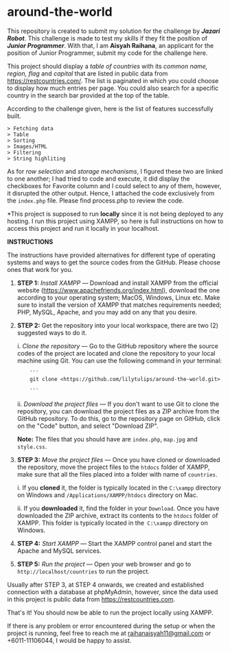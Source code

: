 # around-the-world
This repository is created to submit my solution for the challenge by **_Jazari Robot_**. This challenge is made to test my skills if they fit the position of **_Junior Programmer_**. With that, I am **Aisyah Raihana**, an applicant for the position of Junior Programmer, submit my code for the challenge here.


This project should display a _table of countries_ with its _common name, region, flag_ and _capital_ that are listed in public data from https://restcountries.com/. The list is paginated in which you could choose to display how much entries per page. You could also search for a specific country in the search bar provided at the top of the table. 

According to the challenge given, here is the list of features successfully built.

	> Fetching data
	> Table
	> Sorting
	> Images/HTML
	> Filtering
	> String highliting
	
As for _row selection_ and _storage mechanisms_, I figured these two are linked to one another; I had tried to code and execute, it did display the checkboxes for Favorite column and I could select to any of them, however, it disrupted the other output. Hence, I attached the code exclusively from the `index.php` file. Please find process.php to review the code.

*This project is supposed to run **locally** since it is not being deployed to any hosting. I run this project using XAMPP, so here is full instructions on how to access this project and run it locally in your localhost. 

**INSTRUCTIONS**

The instructions have provided alternatives for different type of operating systems and ways to get the source codes from the GitHub. Please choose ones that work for you.

1.	**STEP 1:** _Install XAMPP_ — Download and install XAMPP from the official website (https://www.apachefriends.org/index.html), download the one according to your operating system; MacOS, Windows, Linux etc. Make sure to install the version of XAMPP that matches requirements needed; PHP, MySQL, Apache, and you may add on any that you desire.
2.	**STEP 2:** Get the repository into your local workspace, there are two (2) suggested ways to do it.
	
	i.	_Clone the repository_ — Go to the GitHub repository where the source codes of the project are located and clone the repository to your local machine using Git. You can use the following command in your terminal:
			
			```
		  	git clone <https://github.com/lilytulips/around-the-world.git> 	
			
			```
			
	ii.	_Download the project files_ — If you don't want to use Git to clone the repository, you can download the project files as a ZIP archive from the GitHub repository. To do this, go to the repository page on GitHub, click on the "Code" button, and select "Download ZIP".	
	
	**Note:** The files that you should have are `index.php`, `map.jpg` and `style.css`.
3.	**STEP 3:** _Move the project files_ — Once you have cloned or downloaded the repository, move the project files to the `htdocs` folder of XAMPP, make sure that all the files placed into a folder with name of `countries`.

	i.	If you **cloned** it, the folder is typically located in the `C:\xampp` directory on Windows and `/Applications/XAMPP/htdocs` directory on Mac.

	ii.	If you **downloaded** it, find the folder in your `Download`. Once you have downloaded the ZIP archive, extract its contents to the `htdocs` folder of XAMPP. This folder is typically located in the` C:\xampp` directory on Windows.
4.	**STEP 4:** _Start XAMPP_ — Start the XAMPP control panel and start the Apache and MySQL services.
5.	**STEP 5:** _Run the project_ — Open your web browser and go to `http://localhost/countries` to run the project. 

Usually after STEP 3, at STEP 4 onwards, we created and established connection with a database at phpMyAdmin, however, since the data used in this project is public data from https://restcountries.com.

That's it! You should now be able to run the project locally using XAMPP.

If there is any problem or error encountered during the setup or when the project is running, feel free to reach me at raihanaisyah11@gmail.com or +6011-11106044, I would be happy to assist.
